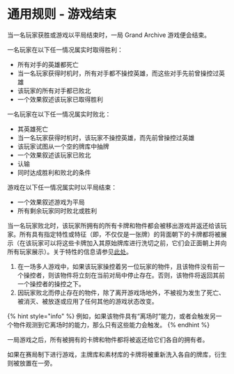 # 通用规则 - 游戏结束

当一名玩家获胜或游戏以平局结束时，一局 Grand Archive 游戏便会结束。



一名玩家在以下任一情况属实时取得胜利：

* 所有对手的英雄都死亡
* 当一名玩家获得时机时，所有对手都不操控英雄，而这些对手先前曾操控过英雄
* 该玩家的所有对手都已败北
* 一个效果叙述该玩家已取得胜利



一名玩家在以下任一情况属实时败北：

* 其英雄死亡
* 当一名玩家获得时机时，该玩家不操控英雄，而先前曾操控过英雄
* 该玩家试图从一个空的牌库中抽牌
* 一个效果叙述该玩家已败北
* 认输
* 同时达成胜利和败北的条件



游戏在以下任一情况属实时以平局结束：

* 一个效果叙述游戏为平局
* 所有剩余玩家同时败北或胜利



当一名玩家败北时，该玩家所拥有的所有卡牌和物件都会被移出游戏并返还给该玩家。所有具有指定特性或特征（即，不仅仅是一张牌）的背面朝下的卡牌都将被展示（在该玩家可以将这些卡牌加入其原始牌库进行洗切之前，它们会正面朝上并向所有玩家展示）。关于特性的信息请参见[此处](../you-xi-ji-zhi/you-xi-ji-zhi-qi-ta/te-xing-yu-zhuang-tai.md)。

1. 在一场多人游戏中，如果该玩家操控着另一位玩家的物件，且该物件没有前一个操控者，则该物件将立刻在当前对局中停止存在。否则，该物件将返回其前一个操控者的操控之下。
2. 因玩家败北而停止存在的物件，除了离开游戏场地外，不被视为发生了死亡、被消灭、被放逐或应用了任何其他的游戏状态改变。

{% hint style="info" %}
例如，如果该物件具有“离场时”能力，或者会触发另一个物件观测到它离场时的能力，那么只有这些能力会触发。
{% endhint %}



一局游戏之后，所有被拥有的卡牌和物件都将被返还给它们各自的拥有者。

如果在赛局制下进行游戏，主牌库和素材库的卡牌将被重新洗入各自的牌库，衍生则被放置在一旁。
